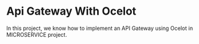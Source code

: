 # Api Gateway With Ocelot
In this project, we know how to implement an API Gateway using Ocelot in MICROSERVICE project.
